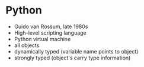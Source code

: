 # Python
* Guido van Rossum, late 1980s
* High-level scripting language
* Python virtual machine
* all objects
* dynamically typed (variable name points to object)
* strongly typed (object's carry type information)


